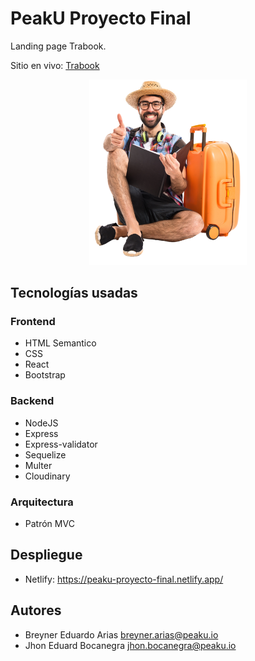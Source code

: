 # PeakU Proyecto Final

Landing page Trabook.

Sitio en vivo:
[Trabook](https://peaku-proyecto-final.netlify.app/)

<div style="text-align:center;">
  <img src="./src/assets/tourist-with-thumb-up.png" alt="tourist" style="max-width: 50%; height: auto;">
</div>


## Tecnologías usadas

### Frontend

* HTML Semantico
* CSS
* React
* Bootstrap

### Backend

* NodeJS
* Express
* Express-validator
* Sequelize
* Multer
* Cloudinary

### Arquitectura

* Patrón MVC

## Despliegue

* Netlify: https://peaku-proyecto-final.netlify.app/

## Autores

* Breyner Eduardo Arias <breyner.arias@peaku.io>
* Jhon Eduard Bocanegra <jhon.bocanegra@peaku.io>


